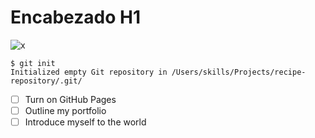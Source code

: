 # Encabezado H1

![x](https://res.cloudinary.com/dnasl0ba6/image/upload/v1680327202/mvp05hzjujuaiw3oy4ys.png)

```
$ git init
Initialized empty Git repository in /Users/skills/Projects/recipe-repository/.git/
```


- [ ] Turn on GitHub Pages
- [ ] Outline my portfolio
- [ ] Introduce myself to the world
